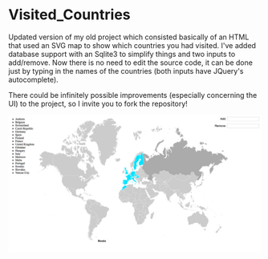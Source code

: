 # Visited_Countries
Updated version of my old project which consisted basically of an HTML that used an SVG map to show which countries you had visited. I've added database support with an Sqlite3 to simplify things and two inputs to add/remove. Now there is no need to edit the source code, it can be done just by typing in the names of the countries (both inputs have JQuery's autocomplete).

There could be infinitely possible improvements (especially concerning the UI) to the project, so I invite you to fork the repository!


![Image](https://github.com/diego95root/Visited_Countries/blob/master/Images/screenshot.png "List of available ips to poison:")
